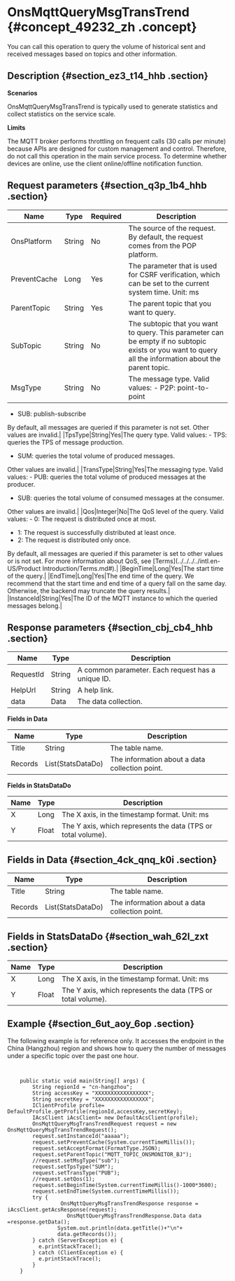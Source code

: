 # OnsMqttQueryMsgTransTrend {#concept_49232_zh .concept}

You can call this operation to query the volume of historical sent and received messages based on topics and other information.

## Description {#section_ez3_t14_hhb .section}

**Scenarios**

OnsMqttQueryMsgTransTrend is typically used to generate statistics and collect statistics on the service scale.

**Limits**

The MQTT broker performs throttling on frequent calls \(30 calls per minute\) because APIs are designed for custom management and control. Therefore, do not call this operation in the main service process. To determine whether devices are online, use the client online/offline notification function.

## Request parameters {#section_q3p_1b4_hhb .section}

|Name|Type|Required|Description|
|----|----|--------|-----------|
|OnsPlatform|String|No|The source of the request. By default, the request comes from the POP platform.|
|PreventCache|Long|Yes|The parameter that is used for CSRF verification, which can be set to the current system time. Unit: ms|
|ParentTopic|String|Yes|The parent topic that you want to query.|
|SubTopic|String|No|The subtopic that you want to query. This parameter can be empty if no subtopic exists or you want to query all the information about the parent topic.|
|MsgType|String|No|The message type. Valid values: -   P2P: point-to-point
-   SUB: publish-subscribe

 By default, all messages are queried if this parameter is not set. Other values are invalid.|
|TpsType|String|Yes|The query type. Valid values: -   TPS: queries the TPS of message production.
-   SUM: queries the total volume of produced messages.

 Other values are invalid.|
|TransType|String|Yes|The messaging type. Valid values: -   PUB: queries the total volume of produced messages at the producer.
-   SUB: queries the total volume of consumed messages at the consumer.

 Other values are invalid.|
|Qos|Integer|No|The QoS level of the query. Valid values: -   0: The request is distributed once at most.
-   1: The request is successfully distributed at least once.
-   2: The request is distributed only once.

 By default, all messages are queried if this parameter is set to other values or is not set. For more information about QoS, see [Terms](../../../../intl.en-US/Product Introduction/Terms.md#).|
|BeginTime|Long|Yes|The start time of the query.|
|EndTime|Long|Yes|The end time of the query. We recommend that the start time and end time of a query fall on the same day. Otherwise, the backend may truncate the query results.|
|InstanceId|String|Yes|The ID of the MQTT instance to which the queried messages belong.|

## Response parameters {#section_cbj_cb4_hhb .section}

|Name|Type|Description|
|----|----|-----------|
|RequestId|String|A common parameter. Each request has a unique ID.|
|HelpUrl|String|A help link.|
|data|Data|The data collection.|

**Fields in Data**

|Name|Type|Description|
|----|----|-----------|
|Title|String|The table name.|
|Records|List\(StatsDataDo\)|The information about a data collection point.|

**Fields in StatsDataDo**

|Name|Type|Description|
|----|----|-----------|
|X|Long|The X axis, in the timestamp format. Unit: ms|
|Y|Float|The Y axis, which represents the data \(TPS or total volume\).|

## Fields in Data {#section_4ck_qnq_k0i .section}

|Name|Type|Description|
|----|----|-----------|
|Title|String|The table name.|
|Records|List\(StatsDataDo\)|The information about a data collection point.|

## Fields in StatsDataDo {#section_wah_62l_zxt .section}

|Name|Type|Description|
|----|----|-----------|
|X|Long|The X axis, in the timestamp format. Unit: ms|
|Y|Float|The Y axis, which represents the data \(TPS or total volume\).|

## Example {#section_6ut_aoy_6op .section}

The following example is for reference only. It accesses the endpoint in the China \(Hangzhou\) region and shows how to query the number of messages under a specific topic over the past one hour.

``` {#codeblock_gpz_rgt_jin .language-java}


    public static void main(String[] args) {
        String regionId = "cn-hangzhou";
        String accessKey = "XXXXXXXXXXXXXXXXX";
        String secretKey = "XXXXXXXXXXXXXXXXX";
        IClientProfile profile= DefaultProfile.getProfile(regionId,accessKey,secretKey);
        IAcsClient iAcsClient= new DefaultAcsClient(profile);
        OnsMqttQueryMsgTransTrendRequest request = new OnsMqttQueryMsgTransTrendRequest();
        request.setInstanceId("aaaaa");
        request.setPreventCache(System.currentTimeMillis());
        request.setAcceptFormat(FormatType.JSON);
        request.setParentTopic("MQTT_TOPIC_ONSMONITOR_BJ");
        //request.setMsgType("sub");
        request.setTpsType("SUM");
        request.setTransType("PUB");
        //request.setQos(1);
        request.setBeginTime(System.currentTimeMillis()-1000*3600);
        request.setEndTime(System.currentTimeMillis());
        try {
                 OnsMqttQueryMsgTransTrendResponse response = iAcsClient.getAcsResponse(request);
                   OnsMqttQueryMsgTransTrendResponse.Data data =response.getData();
                System.out.println(data.getTitle()+"\n"+
                data.getRecords());
        } catch (ServerException e) {
          e.printStackTrace();
        } catch (ClientException e) {
          e.printStackTrace();
        }
    }

			
```

